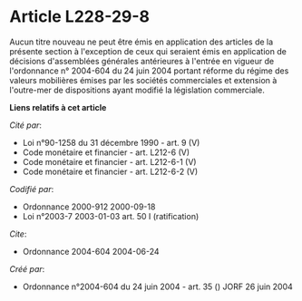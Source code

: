 # Article L228-29-8

Aucun titre nouveau ne peut être émis en application des articles de la présente section à l'exception de ceux qui seraient
émis en application de décisions d'assemblées générales antérieures à l'entrée en vigueur de l'ordonnance n° 2004-604  du 24
juin 2004 portant réforme du régime des valeurs mobilières émises par les sociétés commerciales et extension à l'outre-mer de
dispositions ayant modifié la législation commerciale.

**Liens relatifs à cet article**

_Cité par_:

  - Loi n°90-1258 du 31 décembre 1990 - art. 9 (V)
  - Code monétaire et financier - art. L212-6 (V)
  - Code monétaire et financier - art. L212-6-1 (V)
  - Code monétaire et financier - art. L212-6-2 (V)

_Codifié par_:

  - Ordonnance 2000-912 2000-09-18
  - Loi n°2003-7 2003-01-03 art. 50 I (ratification)

_Cite_:

  - Ordonnance 2004-604 2004-06-24

_Créé par_:

  - Ordonnance n°2004-604 du 24 juin 2004 - art. 35 () JORF 26 juin 2004
